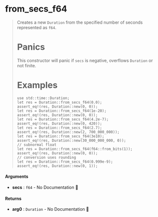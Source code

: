 # from\_secs\_f64

>  Creates a new `Duration` from the specified number of seconds represented
>  as `f64`.
>  # Panics
>  This constructor will panic if `secs` is negative, overflows `Duration` or not finite.
>  # Examples
>  ```
>  use std::time::Duration;
>  let res = Duration::from_secs_f64(0.0);
>  assert_eq!(res, Duration::new(0, 0));
>  let res = Duration::from_secs_f64(1e-20);
>  assert_eq!(res, Duration::new(0, 0));
>  let res = Duration::from_secs_f64(4.2e-7);
>  assert_eq!(res, Duration::new(0, 420));
>  let res = Duration::from_secs_f64(2.7);
>  assert_eq!(res, Duration::new(2, 700_000_000));
>  let res = Duration::from_secs_f64(3e10);
>  assert_eq!(res, Duration::new(30_000_000_000, 0));
>  // subnormal float
>  let res = Duration::from_secs_f64(f64::from_bits(1));
>  assert_eq!(res, Duration::new(0, 0));
>  // conversion uses rounding
>  let res = Duration::from_secs_f64(0.999e-9);
>  assert_eq!(res, Duration::new(0, 1));
>  ```

#### Arguments

- **secs** : `f64` \- No Documentation 🚧

#### Returns

- **arg0** : `Duration` \- No Documentation 🚧